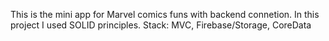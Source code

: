 This is the mini app for Marvel comics funs with backend connetion. 
In this project I used SOLID principles.
Stack: MVC, Firebase/Storage, CoreData
